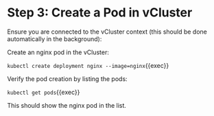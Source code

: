 # Step 3: Create a Pod in vCluster

Ensure you are connected to the vCluster context (this should be done automatically in the background):

Create an nginx pod in the vCluster:

`kubectl create deployment nginx --image=nginx`{{exec}}

Verify the pod creation by listing the pods:

`kubectl get pods`{{exec}}

This should show the nginx pod in the list.


